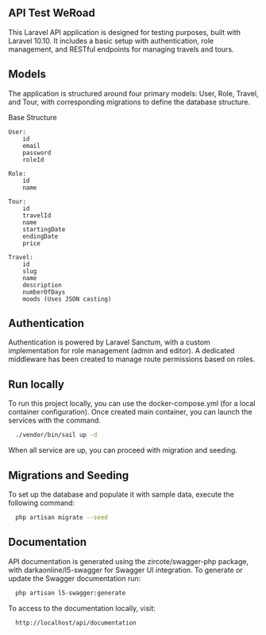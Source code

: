 
## API Test WeRoad

This Laravel API application is designed for testing purposes, built with Laravel 10.10. It includes a basic setup with authentication, role management, and RESTful endpoints for managing travels and tours.
## Models

The application is structured around four primary models: User, Role, Travel, and Tour, with corresponding migrations to define the database structure.

Base Structure
    
    User:
        id
        email
        password
        roleId

    Role:
        id
        name

    Tour:
        id
        travelId
        name
        startingDate
        endingDate
        price

    Travel:
        id
        slug
        name
        description
        numberOfDays
        moods (Uses JSON casting)
## Authentication

Authentication is powered by Laravel Sanctum, with a custom implementation for role management (admin and editor). A dedicated middleware has been created to manage route permissions based on roles.
## Run locally

To run this project locally, you can use the docker-compose.yml (for a local container configuration). Once created main container, you can launch the services with the command.

```bash
  ./vendor/bin/sail up -d
```

When all service are up, you can proceed with migration and seeding.
## Migrations and Seeding

To set up the database and populate it with sample data, execute the following command:

```bash
  php artisan migrate --seed
```

## Documentation

API documentation is generated using the zircote/swagger-php package, with darkaonline/l5-swagger for Swagger UI integration. To generate or update the Swagger documentation run:

```bash
  php artisan l5-swagger:generate
```

To access to the documentation locally, visit:

```bash
  http://localhost/api/documentation
```